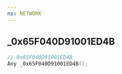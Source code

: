 ```yaml
---
ns: NETWORK
---
```

## _0x65F040D91001ED4B

```c
// 0x65F040D91001ED4B
Any _0x65F040D91001ED4B();
```

